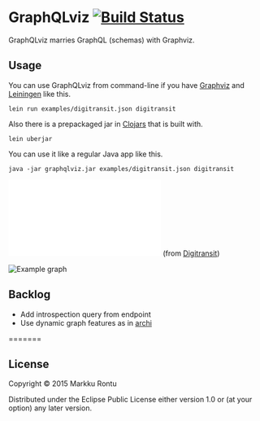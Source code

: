 # GraphQLviz [![Build Status](https://travis-ci.org/Macroz/graphqlviz.svg?branch=master)](https://travis-ci.org/Macroz/graphqlviz)

GraphQLviz marries GraphQL (schemas) with Graphviz.

## Usage

You can use GraphQLviz from command-line if you have [Graphviz](http://www.graphviz.org) and [Leiningen](http://leiningen.org) like this.

```
lein run examples/digitransit.json digitransit
```

Also there is a prepackaged jar in [Clojars](https://clojars.org/macroz/graphqlviz) that is built with.
```
lein uberjar
```

You can use it like a regular Java app like this.

```
java -jar graphqlviz.jar examples/digitransit.json digitransit
```

![Example schema](examples/digitransit.json?raw=true) (from [Digitransit](http://digitransit.fi))

![Example graph](https://rawgit.com/Macroz/GraphQLviz/master/examples/digitransit.svg)

## Backlog

- Add introspection query from endpoint
- Use dynamic graph features as in [archi](https://github.com/Macroz/archi)

=======
## License

Copyright © 2015 Markku Rontu

Distributed under the Eclipse Public License either version 1.0 or (at
your option) any later version.
